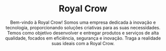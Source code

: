 <h1 align="center">Royal Crow</h1>

<p align="center">Bem-vindo à Royal Crow! Somos uma empresa dedicada à inovação e tecnologia, proporcionando soluções criativas para as suas necessidades. Temos como objetivo desenvolver e entregar produtos e serviços de alta qualidade, focados em eficiência, segurança e inovação. Traga a realidade suas ideais com a Royal Crow.</p>

##
